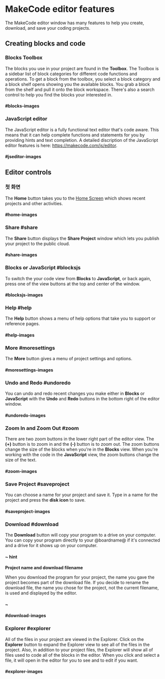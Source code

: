 # MakeCode editor features

The MakeCode editor window has many features to help you create, download, and save your coding projects.

## Creating blocks and code

### Blocks Toolbox

The blocks you use in your project are found in the **Toolbox**. The Toolbox is a sidebar list of block categories for different code functions and operations. To get a block from the toolbox, you select a block category and a block shelf opens showing you the available blocks. You grab a block from the shelf and pull it onto the block workspace. There's also a search control to help you find the blocks your interested in.

#### #blocks-images

### JavaScript editor

The JavaScript editor is a fully functional text editor that's code aware. This means that it can help complete functions and statements for you by providing hints and text completion. A detailed discription of the JavaScript editor features is here: https://makecode.com/js/editor.

#### #jseditor-images

## Editor controls

### 첫 화면

The **Home** button takes you to the [Home Screen](@homeurl@) which shows recent projects and other activities.

#### #home-images

### Share #share

The **Share** button displays the **Share Project** window which lets you publish your project to the public cloud.

#### #share-images

### Blocks or JavaScript #blocksjs

To switch the your code view from **Blocks** to **JavaScript**, or back again, press one of the view buttons at the top and center of the window.

#### #blocksjs-images

### Help #help

The **Help** button shows a menu of help options that take you to support or reference pages.

#### #help-images

### More #moresettings

The **More** button gives a menu of project settings and options.

#### #moresettings-images

### Undo and Redo #undoredo

You can undo and redo recent changes you make either in **Blocks** or **JavaScript** with the **Undo** and **Redo** buttons in the bottom right of the editor window.

#### #undoredo-images

### Zoom In and Zoom Out #zoom

There are two zoom buttons in the lower right part of the editor view. The **(+)** button is to zoom in and the **(-)** button is to zoom out. The zoom buttons change the size of the blocks when you're in the **Blocks** view. When you're working with the code in the **JavaScript** view, the zoom buttons change the size of the text.

#### #zoom-images

### Save Project #saveproject

You can choose a name for your project and save it. Type in a name for the project and press the **disk icon** to save.

#### #saveproject-images

### Download #download

The **Download** button will copy your program to a drive on your computer. You can copy your program directly to your @boardname@ if it's connected and a drive for it shows up on your computer.

#### ~ hint

**Project name and download filename**

When you download the program for your project, the name you gave the project becomes part of the download file. If you decide to rename the download file, the name you chose for the project, not the current filename, is used and displayed by the editor.

#### ~

#### #download-images

### Explorer #explorer

All of the files in your project are viewed in the Explorer. Click on the **Explorer** button to expand the Explorer view to see all of the files in the project. Also, in addition to your project files, the Explorer will show all of files used to code all of the blocks in the editor. When you click and select a file, it will open in the editor for you to see and to edit if you want.

#### #explorer-images